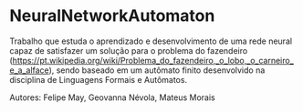 # NeuralNetworkAutomaton

Trabalho que estuda o aprendizado e desenvolvimento de uma rede neural capaz de satisfazer um solução para o problema do fazendeiro (https://pt.wikipedia.org/wiki/Problema_do_fazendeiro,_o_lobo,_o_carneiro_e_a_alface), sendo baseado em um autômato finito desenvolvido na disciplina de Linguagens Formais e Autômatos.

Autores: Felipe May, Geovanna Névola, Mateus Morais

